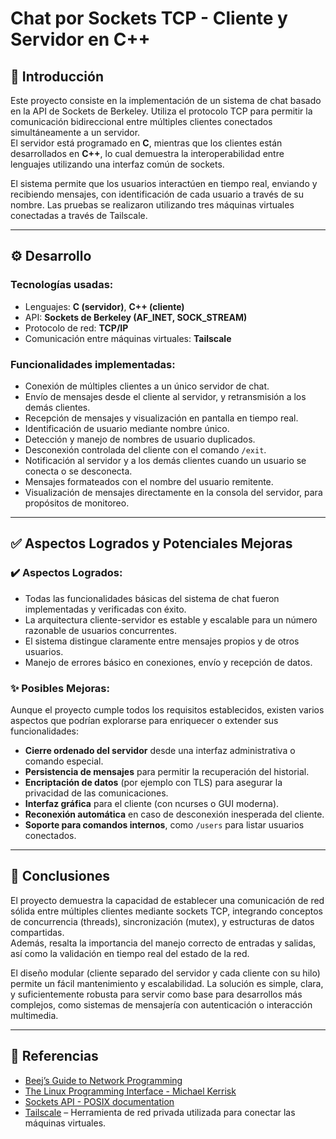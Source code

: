 # Chat por Sockets TCP - Cliente y Servidor en C++

## 🧹 Introducción

Este proyecto consiste en la implementación de un sistema de chat basado en la API de Sockets de Berkeley. Utiliza el protocolo TCP para permitir la comunicación bidireccional entre múltiples clientes conectados simultáneamente a un servidor.  
El servidor está programado en **C**, mientras que los clientes están desarrollados en **C++**, lo cual demuestra la interoperabilidad entre lenguajes utilizando una interfaz común de sockets.

El sistema permite que los usuarios interactúen en tiempo real, enviando y recibiendo mensajes, con identificación de cada usuario a través de su nombre. Las pruebas se realizaron utilizando tres máquinas virtuales conectadas a través de Tailscale.

---

## ⚙️ Desarrollo

### Tecnologías usadas:
- Lenguajes: **C (servidor)**, **C++ (cliente)**
- API: **Sockets de Berkeley (AF_INET, SOCK_STREAM)**
- Protocolo de red: **TCP/IP**
- Comunicación entre máquinas virtuales: **Tailscale**

### Funcionalidades implementadas:
- Conexión de múltiples clientes a un único servidor de chat.
- Envío de mensajes desde el cliente al servidor, y retransmisión a los demás clientes.
- Recepción de mensajes y visualización en pantalla en tiempo real.
- Identificación de usuario mediante nombre único.
- Detección y manejo de nombres de usuario duplicados.
- Desconexión controlada del cliente con el comando `/exit`.
- Notificación al servidor y a los demás clientes cuando un usuario se conecta o se desconecta.
- Mensajes formateados con el nombre del usuario remitente.
- Visualización de mensajes directamente en la consola del servidor, para propósitos de monitoreo.

---

## ✅ Aspectos Logrados y Potenciales Mejoras

### ✔️ Aspectos Logrados:
- Todas las funcionalidades básicas del sistema de chat fueron implementadas y verificadas con éxito.
- La arquitectura cliente-servidor es estable y escalable para un número razonable de usuarios concurrentes.
- El sistema distingue claramente entre mensajes propios y de otros usuarios.
- Manejo de errores básico en conexiones, envío y recepción de datos.

### ✨ Posibles Mejoras:
Aunque el proyecto cumple todos los requisitos establecidos, existen varios aspectos que podrían explorarse para enriquecer o extender sus funcionalidades:
- **Cierre ordenado del servidor** desde una interfaz administrativa o comando especial.
- **Persistencia de mensajes** para permitir la recuperación del historial.
- **Encriptación de datos** (por ejemplo con TLS) para asegurar la privacidad de las comunicaciones.
- **Interfaz gráfica** para el cliente (con ncurses o GUI moderna).
- **Reconexión automática** en caso de desconexión inesperada del cliente.
- **Soporte para comandos internos**, como `/users` para listar usuarios conectados.

---

## 🧠 Conclusiones

El proyecto demuestra la capacidad de establecer una comunicación de red sólida entre múltiples clientes mediante sockets TCP, integrando conceptos de concurrencia (threads), sincronización (mutex), y estructuras de datos compartidas.  
Además, resalta la importancia del manejo correcto de entradas y salidas, así como la validación en tiempo real del estado de la red.

El diseño modular (cliente separado del servidor y cada cliente con su hilo) permite un fácil mantenimiento y escalabilidad. La solución es simple, clara, y suficientemente robusta para servir como base para desarrollos más complejos, como sistemas de mensajería con autenticación o interacción multimedia.

---

## 🔗 Referencias

- [Beej’s Guide to Network Programming](https://beej.us/guide/bgnet/)
- [The Linux Programming Interface - Michael Kerrisk](https://man7.org/tlpi/)
- [Sockets API - POSIX documentation](https://pubs.opengroup.org/onlinepubs/9699919799/)
- [Tailscale](https://tailscale.com/) – Herramienta de red privada utilizada para conectar las máquinas virtuales.

